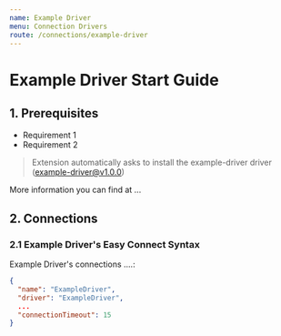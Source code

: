 ```yaml
---
name: Example Driver
menu: Connection Drivers
route: /connections/example-driver
---
```


# Example Driver Start Guide

## 1. Prerequisites

- Requirement 1
- Requirement 2

> Extension automatically asks to install the example-driver driver (example-driver@v1.0.0)

More information you can find at ...

## 2. Connections

### 2.1 Example Driver's Easy Connect Syntax

Example Driver's connections ....:

```json
{
  "name": "ExampleDriver",
  "driver": "ExampleDriver",
  ...
  "connectionTimeout": 15
}
```
